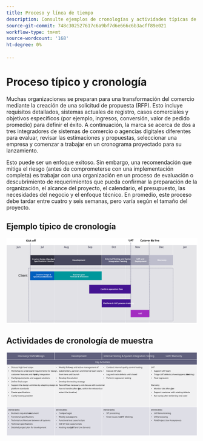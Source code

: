 ```yaml
---
title: Proceso y línea de tiempo
description: Consulte ejemplos de cronologías y actividades típicas de implementación de Adobe Commerce.
source-git-commit: 748c302527617c6a9bf7d6e666c6b3acff89e021
workflow-type: tm+mt
source-wordcount: '168'
ht-degree: 0%

---
```



# Proceso típico y cronología

Muchas organizaciones se preparan para una transformación del comercio mediante la creación de una solicitud de propuesta (RFP). Esto incluye requisitos detallados, sistemas actuales de registro, casos comerciales y objetivos específicos (por ejemplo, ingresos, conversión, valor de pedido promedio) para definir el éxito. A continuación, la marca se acerca de dos a tres integradores de sistemas de comercio o agencias digitales diferentes para evaluar, revisar las estimaciones y propuestas, seleccionar una empresa y comenzar a trabajar en un cronograma proyectado para su lanzamiento.

Esto puede ser un enfoque exitoso. Sin embargo, una recomendación que mitiga el riesgo (antes de comprometerse con una implementación completa) es trabajar con una organización en un proceso de evaluación o descubrimiento de requerimientos que pueda confirmar la preparación de la organización, el alcance del proyecto, el calendario, el presupuesto, las necesidades del negocio y el enfoque técnico. En promedio, este proceso debe tardar entre cuatro y seis semanas, pero varía según el tamaño del proyecto.

## Ejemplo típico de cronología

![Ejemplo típico de la cronología de implementación de comercio](../../assets/playbooks/timeline-example.svg)

## Actividades de cronología de muestra

![Actividades de cronología de implementación de comercio de muestra](../../assets/playbooks/timeline-activities-example.svg)
